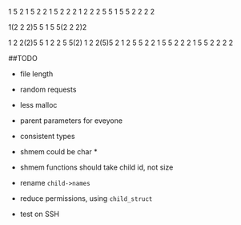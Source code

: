 1 5 2
1 5 2 2
1 5 2 2 2
1 2 2 2 5 5
1 5 5 2 2 2 2

1(2 2 2)5 5
1 5 5(2 2 2)2

1 2 2(2)5 5
1 2 2   5 5(2)
1 2 2(5)5   2
1 2 5 5   2 2
1 5 5   2 2 2
1 5 5 2 2 2 2

##TODO

- file length
- random requests

- less malloc
- parent parameters for eveyone
- consistent types
- shmem could be char *
- shmem functions should take child id, not size
- rename `child->names`
- reduce permissions, using `child_struct`

- test on SSH

